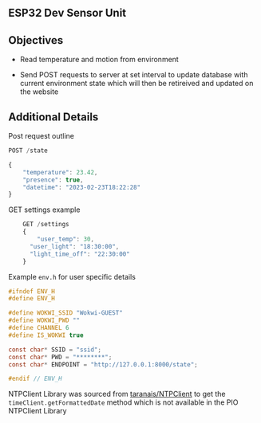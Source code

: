 ## ESP32 Dev Sensor Unit
## Objectives

- Read temperature and motion from environment
  
- Send POST requests to server at set interval to update database with current environment state which will then be retireived and updated on the website
 
## Additional Details
Post request outline
```jsx
POST /state

{
    "temperature": 23.42,
    "presence": true,
    "datetime": "2023-02-23T18:22:28"
}

```

GET settings example
```jsx
    GET /settings 
    {
    	"user_temp": 30, 
      "user_light": "18:30:00", 
      "light_time_off": "22:30:00"
    }
```


Example `env.h` for user specific details
```c
#ifndef ENV_H
#define ENV_H

#define WOKWI_SSID "Wokwi-GUEST"
#define WOKWI_PWD ""
#define CHANNEL 6
#define IS_WOKWI true

const char* SSID = "ssid";
const char* PWD = "********";
const char* ENDPOINT = "http://127.0.0.1:8000/state";

#endif // ENV_H
```

NTPClient Library was sourced from [taranais/NTPClient](https://github.com/taranais/NTPClient) to get the `timeClient.getFormattedDate` method which is not available in the PIO NTPClient Library